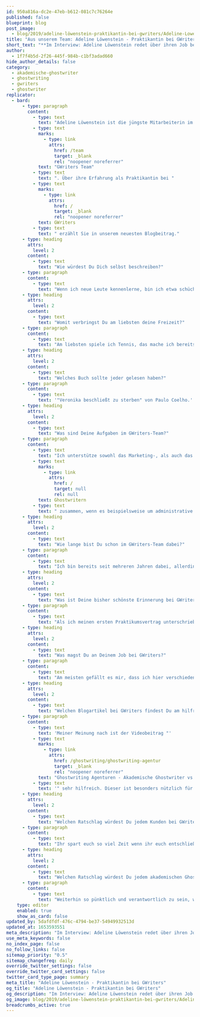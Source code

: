 ```yaml
---
id: 950a816a-dc2e-47eb-b612-081c7c76264e
published: false
blueprint: blog
post_image:
  - blog/2019/adeline-löwenstein-praktikantin-bei-gwriters/Adeline-Lowenstein.jpg
title: "Aus unserem Team: Adeline Löwenstein - Praktikantin bei GWriters"
short_text: "**Im Interview: Adeline Löwenstein redet über ihren Job bei GWriters sowie ihre Ratschläge an akademische Ghostwriter & Kunden unserer Ghostwriter-Agentur.**"
author:
  - 1f7f4b5d-2f26-445f-984b-c1bf3adad660
hide_author_details: false
category:
  - akademische-ghostwriter
  - ghostwriting
  - gwriters
  - ghostwriter
replicator:
  - bard:
      - type: paragraph
        content:
          - type: text
            text: "Adeline Löwenstein ist die jüngste Mitarbeiterin im "
          - type: text
            marks:
              - type: link
                attrs:
                  href: /team
                  target: _blank
                  rel: "noopener noreferrer"
            text: "GWriters Team"
          - type: text
            text: ". Über ihre Erfahrung als Praktikantin bei "
          - type: text
            marks:
              - type: link
                attrs:
                  href: /
                  target: _blank
                  rel: "noopener noreferrer"
            text: GWriters
          - type: text
            text: " erzählt Sie in unserem neuesten Blogbeitrag."
      - type: heading
        attrs:
          level: 2
        content:
          - type: text
            text: "Wie würdest Du Dich selbst beschreiben?"
      - type: paragraph
        content:
          - type: text
            text: "Wenn ich neue Leute kennenlerne, bin ich etwa schüchtern und leise am Anfang, aber ich glaube ich bin eine freundliche und positive Person."
      - type: heading
        attrs:
          level: 2
        content:
          - type: text
            text: "Womit verbringst Du am liebsten deine Freizeit?"
      - type: paragraph
        content:
          - type: text
            text: "Am liebsten spiele ich Tennis, das mache ich bereits seit 14 Jahren. Dabei kann ich meinen Kopf so richtig frei kriegen, um dann später wieder konzentriert an die Arbeit zu gehen."
      - type: heading
        attrs:
          level: 2
        content:
          - type: text
            text: "Welches Buch sollte jeder gelesen haben?"
      - type: paragraph
        content:
          - type: text
            text: '"Veronika beschließt zu sterben" von Paulo Coelho.'
      - type: heading
        attrs:
          level: 2
        content:
          - type: text
            text: "Was sind Deine Aufgaben im GWriters-Team?"
      - type: paragraph
        content:
          - type: text
            text: "Ich unterstütze sowohl das Marketing-, als auch das Sales-Team, indem ich verschiedene kleinere Aufgaben je nach Bedarf erfülle. Gelegentlich arbeite ich auch direkt mit unseren akademischen"
          - type: text
            marks:
              - type: link
                attrs:
                  href: /
                  target: null
                  rel: null
            text: Ghostwritern
          - type: text
            text: " zusammen, wenn es beispielsweise um administrative Prozesse geht."
      - type: heading
        attrs:
          level: 2
        content:
          - type: text
            text: "Wie lange bist Du schon im GWriters-Team dabei?"
      - type: paragraph
        content:
          - type: text
            text: "Ich bin bereits seit mehreren Jahren dabei, allerdings mit Unterbrechungen. Ich studiere noch, verbringe meine Semesterferien aber immer bei GWriters als Praktikantin in verschiedenen Bereichen."
      - type: heading
        attrs:
          level: 2
        content:
          - type: text
            text: "Was ist Deine bisher schönste Erinnerung bei GWriters?"
      - type: paragraph
        content:
          - type: text
            text: "Als ich meinen ersten Praktikumsvertrag unterschrieben habe und sofort herzlich aufgenommen wurde."
      - type: heading
        attrs:
          level: 2
        content:
          - type: text
            text: "Was magst Du an Deinem Job bei GWriters?"
      - type: paragraph
        content:
          - type: text
            text: "Am meisten gefällt es mir, dass ich hier verschiedene nützliche Erfahrungen sammeln kann. Ich studiere Wirtschaftspädagogik im Hauptfach und Kommunikationswissenschaft im Nebenfach und ich kann alle meine Kenntnisse bei der Arbeit in die Tat umsetzen. Ebenso lerne ich jeden Tag viele neue Sachen von den Kollegen, deren Erfahrung ich ständig aufs Neue zu schätzen lerne."
      - type: heading
        attrs:
          level: 2
        content:
          - type: text
            text: "Welchen Blogartikel bei GWriters findest Du am hilfreichsten und warum?"
      - type: paragraph
        content:
          - type: text
            text: 'Meiner Meinung nach ist der Videobeitrag "'
          - type: text
            marks:
              - type: link
                attrs:
                  href: /ghostwriting/ghostwriting-agentur
                  target: _blank
                  rel: "noopener noreferrer"
            text: "Ghostwriting Agenturen - Akademische Ghostwriter vs. Studenten Ghostwriter"
          - type: text
            text: '" sehr hilfreich. Dieser ist besonders nützlich für alle Studenten, die sich entschieden haben, Hilfe bei Ghostwritern zu suchen, aber nicht wissen, wo sie nach diesen suchen sollen. Besonders in Kleinanzeigen oder im schwarzen Brett im Studentenwohnheim findet man oft "Hobbyschreiber" oder ähnliches - vertrauen sollte man aber nur den Profis!'
      - type: heading
        attrs:
          level: 2
        content:
          - type: text
            text: "Welchen Ratschlag würdest Du jedem Kunden bei GWriters geben?"
      - type: paragraph
        content:
          - type: text
            text: "Ihr spart euch so viel Zeit wenn ihr euch entschließt, GWriters für eure Mustervorlagen zu beauftragen - nutzt diese Zeit! Lernt für die schwierigen Klausuren oder holt den lange überfälligen Urlaub nach, um euch mal wieder so richtig zu entspannen!"
      - type: heading
        attrs:
          level: 2
        content:
          - type: text
            text: "Welchen Ratschlag würdest Du jedem akademischen Ghostwriter bei GWriters geben?"
      - type: paragraph
        content:
          - type: text
            text: "Weiterhin so pünktlich und verantwortlich zu sein, wie bisher. Ihr leistet tolle Arbeit!"
    type: editor
    enabled: true
    show_as_card: false
updated_by: 5dafdfdf-476c-4794-be37-54949932513d
updated_at: 1653593551
meta_description: "Im Interview: Adeline Löwenstein redet über ihren Job bei GWriters sowie ihre Ratschläge an akademische Ghostwriter & Kunden unserer Ghostwriter-Agentur."
use_meta_keywords: false
no_index_page: false
no_follow_links: false
sitemap_priority: "0.5"
sitemap_changefreq: daily
override_twitter_settings: false
override_twitter_card_settings: false
twitter_card_type_page: summary
meta_title: "Adeline Löwenstein - Praktikantin bei GWriters"
og_title: "Adeline Löwenstein - Praktikantin bei GWriters"
og_description: "Im Interview: Adeline Löwenstein redet über ihren Job bei GWriters sowie ihre Ratschläge an akademische Ghostwriter & Kunden unserer Ghostwriter-Agentur."
og_image: blog/2019/adeline-löwenstein-praktikantin-bei-gwriters/Adeline-Lowenstein.jpg
breadcrumbs_active: true
---
```

